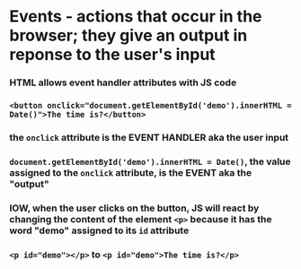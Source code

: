 # Events - actions that occur in the browser; they give an output in reponse to the user's input

### HTML allows event handler attributes with JS code

### `<button onclick="document.getElementById('demo').innerHTML = Date()">The time is?</button>`

### the `onclick` attribute is the EVENT HANDLER aka the user input

### `document.getElementById('demo').innerHTML = Date()`, the value assigned to the `onclick` attribute, is the EVENT aka the "output"

### IOW, when the user clicks on the button, JS will react by changing the content of the element `<p>` because it has the word "demo" assigned to its `id` attribute

### `<p id="demo"></p>` to `<p id="demo">The time is?</p>`